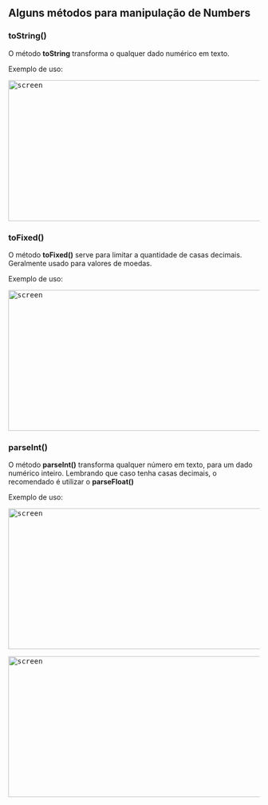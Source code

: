 ## Alguns métodos para manipulação de Numbers

### toString()

O método **toString** transforma o qualquer dado numérico em texto.

Exemplo de uso:

<kbd><img src="https://github.com/viniciusmendite/PrintScreen/blob/master/manipulacao_numbers/toString.png" alt="screen" width="600" height="282" /></kbd>

### toFixed()

O método **toFixed()** serve para limitar a quantidade de casas decimais. Geralmente usado para valores de moedas.

Exemplo de uso:

<kbd><img src="https://github.com/viniciusmendite/PrintScreen/blob/master/manipulacao_numbers/toFixed.png" alt="screen" width="600" height="282" /></kbd>

### parseInt()

O método **parseInt()** transforma qualquer número em texto, para um dado numérico inteiro. Lembrando que caso tenha casas decimais, o recomendado é utilizar o **parseFloat()**

Exemplo de uso:

<kbd><img src="https://github.com/viniciusmendite/PrintScreen/blob/master/manipulacao_numbers/parseInt.png" alt="screen" width="600" height="282" /></kbd>

<kbd><img src="https://github.com/viniciusmendite/PrintScreen/blob/master/manipulacao_numbers/parseFloat.png" alt="screen" width="600" height="282" /></kbd>
